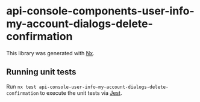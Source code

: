 # api-console-components-user-info-my-account-dialogs-delete-confirmation

This library was generated with [Nx](https://nx.dev).

## Running unit tests

Run `nx test api-console-user-info-my-account-dialogs-delete-confirmation` to execute the unit tests via [Jest](https://jestjs.io).
